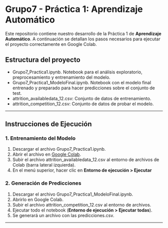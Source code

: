 # Grupo7 - Práctica 1: Aprendizaje Automático

Este repositorio contiene nuestro desarrollo de la Práctica 1 de **Aprendizaje Automático**. A continuación se detallan los pasos necesarios para ejecutar el proyecto correctamente en Google Colab.

##  Estructura del proyecto
- Grupo7_Practica1.ipynb. Notebook para el análisis exploratorio, preprocesamiento y entrenamiento del modelo.
- Grupo7_Practica1_ModeloFinal.ipynb. Notebook con el modelo final entrenado y preparado para hacer predicciones sobre el conjunto de test.
- attrition_availabledata_12.csv: Conjunto de datos de entrenamiento.
- attrition_competition_12.csv: Conjunto de datos de probar el modelo.

---

## Instrucciones de Ejecución

### 1. Entrenamiento del Modelo
1. Descargar el archivo Grupo7_Practica1.ipynb.
2. Abrir el archivo en [Google Colab](https://colab.research.google.com/).
3. Subir el archivo attrition_availabledata_12.csv al entorno de archivos de Colab (barra lateral izquierda).
4. En el menú superior, hacer clic en **Entorno de ejecución > Ejecutar**

### 2. Generación de Predicciones
1. Descargar el archivo Grupo7_Practica1_ModeloFinal.ipynb.
2. Abrirlo en Google Colab.
3. Subir el archivo attrition_competition_12.csv al entorno de archivos.
4. Ejecutar todo el notebook (**Entorno de ejecución > Ejecutar todas**).
5. Se generará un archivo con las predicciones.csv.

---
